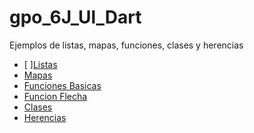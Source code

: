 # gpo_6J_Ul_Dart
Ejemplos de listas, mapas, funciones, clases y herencias
- [ ][Listas](https://dartpad.dartlang.org/43acf5e7ccd41ce889cfddf3ce72b088)
- [Mapas](https://dartpad.dartlang.org/fa4c01899f9589d40a1c57dce94b7434)
- [Funciones Basicas](https://dartpad.dartlang.org/27d23421fbaf3dde255341c5a5a93818)
- [Funcion Flecha](https://dartpad.dartlang.org/845ee9aeb4976cd5cb724a5d5213f6fc)
- [Clases](https://dartpad.dartlang.org/a6d377433a63091ab491dde8198d32c1)
- [Herencias](https://dartpad.dartlang.org/498ae483edece5a6975610f6b8119142)
